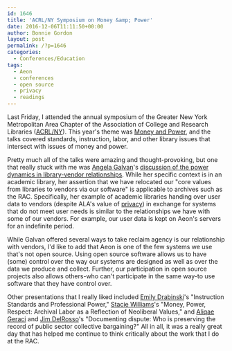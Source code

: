 ```yaml
---
id: 1646
title: 'ACRL/NY Symposium on Money &amp; Power'
date: 2016-12-06T11:11:50+00:00
author: Bonnie Gordon
layout: post
permalink: /?p=1646
categories:
  - Conferences/Education
tags:
  - Aeon
  - conferences
  - open source
  - privacy
  - readings
---
```

Last Friday, I attended the annual symposium of the Greater New York Metropolitan Area Chapter of the Association of College and Research Libraries ([ACRL/NY](http://acrlny.org/)). This year's theme was [Money and Power](https://acrlnysymp2016.wordpress.com), and the talks covered standards, instruction, labor, and other library issues that intersect with issues of money and power.<!--more-->

Pretty much all of the talks were amazing and thought-provoking, but one that really stuck with me was [Angela Galvan](https://twitter.com/dropvase)'s [discussion of the power dynamics in library-vendor relationships](https://asgalvan.com/2016/12/05/architecture-of-authority/). While her specific context is in an academic library, her assertion that we have relocated our "core values from libraries to vendors via our software" is applicable to archives such as the RAC. Specifically, her example of academic libraries handing over user data to vendors (despite ALA's value of [privacy](http://www.ala.org/advocacy/intfreedom/statementspols/corevalues#privacy)) in exchange for systems that do not meet user needs is similar to the relationships we have with some of our vendors. For example, our user data is kept on Aeon's servers for an indefinite period.

While Galvan offered several ways to take reclaim agency is our relationship with vendors, I'd like to add that Aeon is one of the few systems we use that's not open source. Using open source software allows us to have (some) control over the way our systems are designed as well as over the data we produce and collect. Further, our participation in open source projects also allows others-who can't participate in the same way-to use software that they have control over.

Other presentations that I really liked included [Emily Drabinski](https://twitter.com/edrabinski)'s "Instruction Standards and Professional Power," [Stacie Williams](https://twitter.com/Wribrarian)'s "Money, Power, Respect: Archival Labor as a Reflection of Neoliberal Values," and [Aliqae Geraci](https://twitter.com/aliqaesong) and [Jim DelRosso](https://twitter.com/niwandajones)'s "Documenting dispute: Who is preserving the record of public sector collective bargaining?" All in all, it was a really great day that has helped me continue to think critically about the work that I do at the RAC.
